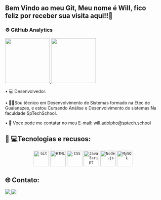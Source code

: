 ## Bem Vindo ao meu Git, Meu nome é Will, fico feliz por receber sua visita aqui!!👨‍

### ⚙️ GitHub Analytics

<div>
    <a href="https://github.com/leobr1t0">
       <img height="145em" src="https://github-readme-stats.vercel.app/api?username=dantaswilljpg&show_icons=true&theme=tokyonight">
       <img height="145em" src="https://github-readme-stats.vercel.app/api/top-langs/?username=dantaswilljpg&theme=tokyonight&layout=compact&langs_count=8">
    </a>
</div>


• 💻 Desenvolvedor.

• 👨‍🎓Sou técnico em Desenvolvimento de Sistemas formado na Etec de Guaianazes, e estou Cursando Análise e Desenvolvimento de sistemas Na faculdade SpTechSchool.

• 📧 Voce pode me contatar no meu E-mail: will.adolpho@sptech.school

## 👨‍ 💻Tecnologias e recusos:

<div align="center">
	<code><img height="50" src="https://user-images.githubusercontent.com/25181517/192108372-f71d70ac-7ae6-4c0d-8395-51d8870c2ef0.png" alt="Git" title="Git" /></code>
	<code><img height="50" src="https://user-images.githubusercontent.com/25181517/192158954-f88b5814-d510-4564-b285-dff7d6400dad.png" alt="HTML" title="HTML" /></code>
	<code><img height="50" src="https://user-images.githubusercontent.com/25181517/183898674-75a4a1b1-f960-4ea9-abcb-637170a00a75.png" alt="CSS" title="CSS" /></code>
	<code><img height="50" src="https://user-images.githubusercontent.com/25181517/117447155-6a868a00-af3d-11eb-9cfe-245df15c9f3f.png" alt="JavaScript" title="JavaScript" /></code>
	<code><img height="50" src="https://user-images.githubusercontent.com/25181517/183568594-85e280a7-0d7e-4d1a-9028-c8c2209e073c.png" alt="Node.js" title="Node.js" /></code>
	<code><img height="50" src="https://user-images.githubusercontent.com/25181517/183896128-ec99105a-ec1a-4d85-b08b-1aa1620b2046.png" alt="MySQL" title="MySQL" /></code>
</div>

## 🌐 Contato:

<a href="https://www.linkedin.com/in/ti-alves/](https://www.linkedin.com/in/will-gustavo-dantas-adolpho-54532922b" target="_blank">
  <img src="https://img.shields.io/badge/LinkedIn-blue?logo=linkedin&logoColor=white&style=for-the-badge">
</a>
<a href="mailto:willgustavodantasadolpho@gmail.com" target="_blank">
  <img src="https://img.shields.io/badge/Gmail-D14836?style=for-the-badge&logo=gmail&logoColor=white">
</a>

